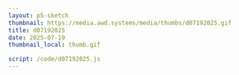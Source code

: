 ```yaml
---
layout: p5-sketch
thumbnail: https://media.awd.systems/media/thumbs/d07192025.gif
title: d07192025
date: 2025-07-19
thumbnail_local: thumb.gif

script: /code/d07192025.js
---
```

